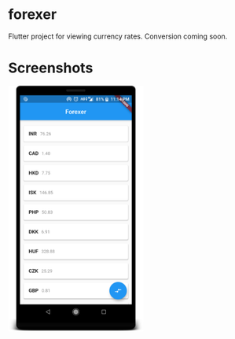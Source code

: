 # forexer
Flutter project for viewing currency rates. Conversion coming soon.

# Screenshots

<img src="screenshots/scr2.png" height="500em" />